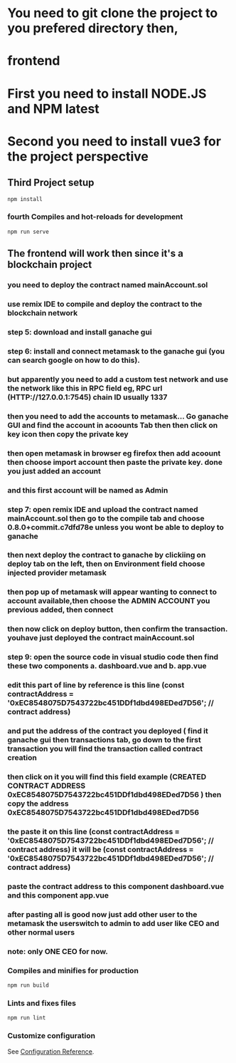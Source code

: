 # You need to git clone the project to you prefered directory then,

# frontend
# First you need to install NODE.JS and NPM latest
# Second you need to install vue3 for the project perspective 

## Third Project setup
```
npm install
```
### fourth Compiles and hot-reloads for development
```
npm run serve
```
## The frontend will work then since it's a blockchain project
### you need to deploy the contract named **mainAccount.sol**
### use **remix IDE** to compile and deploy the contract to the blockchain network

### step 5: download and install ganache gui 

### step 6: install and connect metamask to the ganache gui (you can search google on how to do this).
### but apparently you need to add a custom test network and use the network like this in RPC field  eg, RPC url (HTTP://127.0.0.1:7545) chain ID usually **1337**
### then you need to add the accounts to metamask... Go ganache GUI and find the account in acoounts Tab then then click on key icon then copy the private key 
### then open metamask in browser eg firefox then add acoount then choose import account then paste the private key. done you just added an account 
### and this first account will be named as **Admin**

### step 7: open remix IDE and upload the contract named **mainAccount.sol** then go to the compile tab and choose **0.8.0+commit.c7dfd78e** unless you wont be able to deploy to ganache
### then next deploy the contract to ganache by clickiing on deploy tab on the left, then on **Environment** field choose **injected provider metamask**
### then pop up of metamask will appear wanting to connect to account available,then choose the **ADMIN** ACCOUNT  you previous added, then connect
### then now click on deploy button, then confirm the transaction. youhave just deployed the contract **mainAccount.sol**


### step 9: open the source code in **visual studio code** then find these two components a. dashboard.vue and b. app.vue
### edit this part of line by reference is this line **(const contractAddress = '0xEC8548075D7543722bc451DDf1dbd498EDed7D56'; // contract address)**
### and put the address of the contract you deployed ( find it ganache gui then transactions tab, go down to the first transaction you will find the transaction called **contract creation**
### then click on it you will find this field example (**CREATED CONTRACT ADDRESS 0xEC8548075D7543722bc451DDf1dbd498EDed7D56** ) then copy the address **0xEC8548075D7543722bc451DDf1dbd498EDed7D56**
### the paste it on this line **(const contractAddress = '0xEC8548075D7543722bc451DDf1dbd498EDed7D56'; // contract address)** it will be (const contractAddress = '0xEC8548075D7543722bc451DDf1dbd498EDed7D56'; // contract address)
### paste the contract address to this component dashboard.vue and this component app.vue

### after pasting all is good now just add other user to the metamask the userswitch to admin to add user like CEO and other normal users 
### note: only ONE CEO for now.










### Compiles and minifies for production
```
npm run build
```

### Lints and fixes files
```
npm run lint
```

### Customize configuration
See [Configuration Reference](https://cli.vuejs.org/config/).
